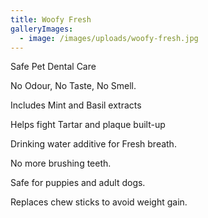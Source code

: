 ```yaml
---
title: Woofy Fresh
galleryImages:
  - image: /images/uploads/woofy-fresh.jpg
---
```

Safe Pet Dental Care

No Odour, No Taste, No Smell.

Includes Mint and Basil extracts

Helps fight Tartar and plaque built-up

Drinking water additive for Fresh breath.

No more brushing teeth.

Safe for puppies and adult dogs.

Replaces chew sticks to avoid weight gain.
